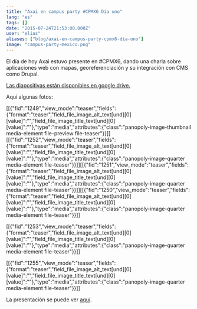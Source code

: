 ```yaml
---
title: "Axai en campus party #CPMX6 Día uno"
lang: "es"
tags: []
date: "2015-07-24T21:53:00.000Z"
user: "elias"
aliases: ["blog/axai-en-campus-party-cpmx6-día-uno"]
image: "campus-party-mexico.png"
---
```


<p>El día de hoy Axai estuvo presente en #CPMX6, dando una charla sobre aplicaciones web con mapas, georeferenciación y su integración con CMS como Drupal.</p><p></p><p><a href="https://t.co/neOOVeOIBv">Las diapositivas están disponibles en google drive.</a></p><p></p><p>Aquí algunas fotos:</p><p></p><p>[[{"fid":"1249","view_mode":"teaser","fields":{"format":"teaser","field_file_image_alt_text[und][0][value]":"","field_file_image_title_text[und][0][value]":""},"type":"media","attributes":{"class":"panopoly-image-thumbnail media-element file-preview file-teaser"}}]][[{"fid":"1252","view_mode":"teaser","fields":{"format":"teaser","field_file_image_alt_text[und][0][value]":"","field_file_image_title_text[und][0][value]":""},"type":"media","attributes":{"class":"panopoly-image-quarter media-element file-teaser"}}]][[{"fid":"1251","view_mode":"teaser","fields":{"format":"teaser","field_file_image_alt_text[und][0][value]":"","field_file_image_title_text[und][0][value]":""},"type":"media","attributes":{"class":"panopoly-image-quarter media-element file-teaser"}}]][[{"fid":"1250","view_mode":"teaser","fields":{"format":"teaser","field_file_image_alt_text[und][0][value]":"","field_file_image_title_text[und][0][value]":""},"type":"media","attributes":{"class":"panopoly-image-quarter media-element file-teaser"}}]]</p><p></p><p>[[{"fid":"1253","view_mode":"teaser","fields":{"format":"teaser","field_file_image_alt_text[und][0][value]":"","field_file_image_title_text[und][0][value]":""},"type":"media","attributes":{"class":"panopoly-image-quarter media-element file-teaser"}}]]</p><p></p><p>[[{"fid":"1255","view_mode":"teaser","fields":{"format":"teaser","field_file_image_alt_text[und][0][value]":"","field_file_image_title_text[und][0][value]":""},"type":"media","attributes":{"class":"panopoly-image-quarter media-element file-teaser"}}]]</p><p></p><p></p><p></p><p></p><p></p><p>La presentación se puede ver <a href="https://docs.google.com/presentation/d/1-GT6PO-5rOlU0qQp6FTZuiVg3oSKaq70MrGqOjDlzZ8/">aquí</a>.</p>
